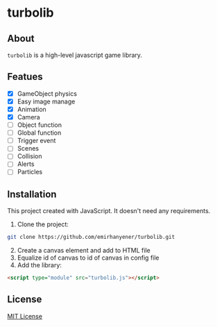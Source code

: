 # turbolib
## About
`turbolib` is a high-level javascript game library.

## Featues
- [X] GameObject physics
- [X] Easy image manage
- [X] Animation
- [X] Camera
- [ ] Object function
- [ ] Global function
- [ ] Trigger event
- [ ] Scenes
- [ ] Collision
- [ ] Alerts
- [ ] Particles

## Installation
This project created with JavaScript. It doesn't need any requirements.
1. Clone the project:
```bash
git clone https://github.com/emirhanyener/turbolib.git
``` 
2. Create a canvas element and add to HTML file
3. Equalize id of canvas to id of canvas in config file
4. Add the library:
```html
<script type="module" src="turbolib.js"></script>
``` 

## License
[MIT License](LICENSE)